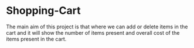 # Shopping-Cart
The main aim of this project is that where we can add or delete items in the cart and it will show the number of items present and overall cost of the items present in the cart.
